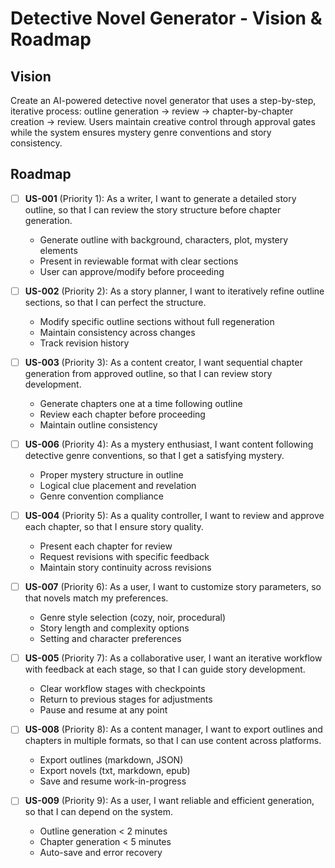# Detective Novel Generator - Vision & Roadmap

## Vision

Create an AI-powered detective novel generator that uses a step-by-step, iterative process: outline generation → review → chapter-by-chapter creation → review. Users maintain creative control through approval gates while the system ensures mystery genre conventions and story consistency.

## Roadmap

- [ ] **US-001** (Priority 1): As a writer, I want to generate a detailed story outline, so that I can review the story structure before chapter generation.
  - Generate outline with background, characters, plot, mystery elements
  - Present in reviewable format with clear sections
  - User can approve/modify before proceeding

- [ ] **US-002** (Priority 2): As a story planner, I want to iteratively refine outline sections, so that I can perfect the structure.
  - Modify specific outline sections without full regeneration
  - Maintain consistency across changes
  - Track revision history

- [ ] **US-003** (Priority 3): As a content creator, I want sequential chapter generation from approved outline, so that I can review story development.
  - Generate chapters one at a time following outline
  - Review each chapter before proceeding
  - Maintain outline consistency

- [ ] **US-006** (Priority 4): As a mystery enthusiast, I want content following detective genre conventions, so that I get a satisfying mystery.
  - Proper mystery structure in outline
  - Logical clue placement and revelation
  - Genre convention compliance

- [ ] **US-004** (Priority 5): As a quality controller, I want to review and approve each chapter, so that I ensure story quality.
  - Present each chapter for review
  - Request revisions with specific feedback
  - Maintain story continuity across revisions

- [ ] **US-007** (Priority 6): As a user, I want to customize story parameters, so that novels match my preferences.
  - Genre style selection (cozy, noir, procedural)
  - Story length and complexity options
  - Setting and character preferences

- [ ] **US-005** (Priority 7): As a collaborative user, I want an iterative workflow with feedback at each stage, so that I can guide story development.
  - Clear workflow stages with checkpoints
  - Return to previous stages for adjustments
  - Pause and resume at any point

- [ ] **US-008** (Priority 8): As a content manager, I want to export outlines and chapters in multiple formats, so that I can use content across platforms.
  - Export outlines (markdown, JSON)
  - Export novels (txt, markdown, epub)
  - Save and resume work-in-progress

- [ ] **US-009** (Priority 9): As a user, I want reliable and efficient generation, so that I can depend on the system.
  - Outline generation < 2 minutes
  - Chapter generation < 5 minutes
  - Auto-save and error recovery
